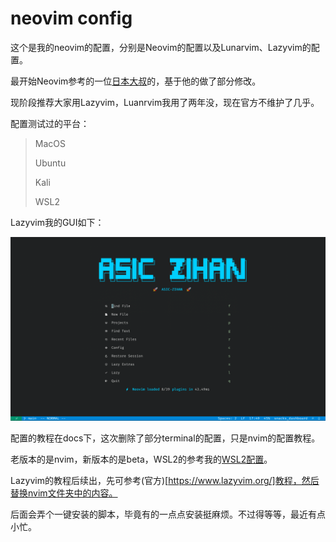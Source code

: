 # neovim config

这个是我的neovim的配置，分别是Neovim的配置以及Lunarvim、Lazyvim的配置。

最开始Neovim参考的一位[日本大叔](https://github.com/craftzdog/dotfiles-public/tree/master/.config)的，基于他的做了部分修改。

现阶段推荐大家用Lazyvim，Luanrvim我用了两年没，现在官方不维护了几乎。


配置测试过的平台： 

> MacOS 
>
> Ubuntu 
>
> Kali
>
> WSL2

Lazyvim我的GUI如下：

![img](./docs/image/Lazyvim.png)

配置的教程在docs下，这次删除了部分terminal的配置，只是nvim的配置教程。

老版本的是nvim，新版本的是beta，WSL2的参考我的[WSL2配置](https://github.com/zihan987/wsl2-config)。

Lazyvim的教程后续出，先可参考(官方)[https://www.lazyvim.org/]教程，然后替换nvim文件夹中的内容。

后面会弄个一键安装的脚本，毕竟有的一点点安装挺麻烦。不过得等等，最近有点小忙。
